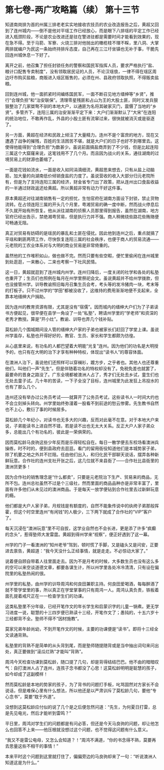 # 第七卷-两广攻略篇（续） 第十三节


知道南岗排为首的州属三排老老实实地接收农技员的农业改造报告之后，黄超又回到了连州城内――倒不是他对平瑶工作已经放心，而是眼下八排瑶的平定工作已经进入瓶颈阶段，不论是农业改进还是驻在警进驻都是需要时间才能看到效果的，现在急不得。至于马箭、军寮、火烧三排对他抛出的橄榄枝不理不睬，里八洞、大掌两排就编户为民这一条始终持排斥态度，自己再在三江圩坐镇也无补于事，干脆先回连州城休息一下好了。
 
离开之前，他召集了担任封锁任务的警察和国民军指挥人员，要求严格执行“盐、粮计口配售专卖制度”，没有领取居民证的人员，不论汉瑶俍，一律不得在瑶区周边圩市购买盐粮，商贩进入瑶区贩售的，必须在州、县政府领取执照，不得贩卖盐粮。
 
回到连州城，他一面抓紧时间编练国民军，一面不断召见地方缙绅等“乡贤”，推行“合理负担”和“治安联保”。清理零星残匪和占山为王的大股土匪，同时又发兵狠狠整治了几家桀骜不驯的本地大户，以通匪为名将其破家灭门，震慑了当地的“乡贤”。多管齐下，连阳三属的治安渐渐平定下来：大户们渐渐默认了“大宋”在连阳的统治地位，不敢再作乱，外县的小股土匪有流窜过来，很快就被消灭或是驱逐了。
 
另一方面，黄超在经济和民政上倾注了大量精力。连州不是个富庶的地方，现在又遭遇了战争的摧残，百姓的生活困苦不堪，就是大户们的日子也好不到哪里去。这使得他能得到“合理负担”为数甚少。虽说前面搞盐商弄到了不少钱，但是比起连阳三属这个大窟窿来说，这笔钱用不了几个月。而且因为战火的关系，通往湖南的过境贸易上的财源也萎缩了，
 
一面是花钱如流水，一面是收入如同涓滴细流，黄超思来想去，只有从盐上动脑筋，加大量的向湖南低价倾销食盐的力度了。虽说营收的收入大部分归元老院所有，但是为了支持连阳三属的经济，财金省专门出了政策，把从连州出口食盐收益的一半通过财政返还给黄超。所以黄超非常有动力干好这件事。
 
原本黄超还对往湖南销售有一定的担忧，生怕官府在湖南方面设下封锁，禁止货物流转。在占领连阳三属的开头几个月里，粤湘贸易的确一度中断，然而战火停息后不久就开始有所恢复。他从派往湖南的侦察人员那里得到报告，虽然在湖南，地方官府已经出告示，禁绝湘粤贸易，但是执行力并不强。商人稍微绕些路花些贿赂便可畅通无阻。
 
真正对贸易有妨碍的是瑶民的暴乱和土匪在侵扰。因此他到连州之后，重点就搞了平瑶和剿匪两项工作，尽快恢复连阳三属的社会秩序，也便于商人的贸易流通――元老院的工农业体系对与大明的商业贸易是非常倚重的。
 
虽然他的工作堆积如山，做也做不完。然而只要有些空暇，便忙里偷闲在连州城里到处逛逛，一来散心，二来也考察一下社风民情。
 
这一日，黄超就逛到了连州城内州学。连州归降后，一度关闭的社学和各处的私塾也重开了；生员们也照例在每月在州学里祭祀会文。虽说黄超并不给州学拨款，但也没接管州学。训导教谕照旧每月召集生员会考，考头等的发冷猪肉一块，考末等的打板子。只不过州学的“学田”都被没收了，这维持的费用渐渐地便不支起来，全靠本地缙绅大户捐助。
 
因为连州的教育资源有限，尤其是没有“宿儒”。因而城内的缙绅大户们为了子弟读书方便起见，很早便在县学一角设了一处“私塾”，聘请州学里的“学老师”和资深的老秀才教授。算是“开小灶”。教谕、训导也弄几个钱补贴。
 
莫松龄几个围城期间没人管的缙绅大户家的子弟也被家长们赶回了学堂上课。虽说州学虽存，私塾也开得好好的，教官、生员、家长和学生都颇为彷徨。
 
从心底里来说，有功名的人都巴望着大明能“光复”连州。因为他们的功名是大明授予的，也只有在大明的治下才享有种种特权，体现出“读书人”的尊容体面。
 
在澳洲人治下，虽说他们还照样可以穿襕衫，踱方步，之乎者也。其他人也还尊重他们，叫他们一声“先生”。但是伴随着功名的特权却没有了。免税免差也就罢了，最要命的晋身之路没了。广东全境都被澳洲人占了，秀才们无处去乡试，童生们也无处去童子试。几十年的苦读，一下子全没了目标，连州城里为此发狂上吊投水的也有了那么几个。
 
连州还没有举办过公务员考试――就算开了公务员考试，这些读书人一时间大约也不会立刻掉头转向。州学里始终弥漫着一股看不到前途的愁云惨雾。先生教书自然也不上心，敷衍了事的时候居多。
 
莫松龄几个年纪小，对读书也无多大的兴趣，反而对此毫不在意。对于本地大户来说，子弟能读书上进自然不错，若是读不出也无太大关系。反正大户人家子弟众多，总能出几个有功名的，彼此是一荣俱荣的。
 
因而莫松龄马良驹这些少年反而是乐得轻松自在。每日一散学便去东校场看澳洲兵操练，时不时的，便到县政府去逛逛。看门的留用衙役知道他们是本城势家子弟，除了机要之地之外并不拦阻。任由他们出入，和归化民干部聊天说话，摆弄各种新鲜玩意。合作社的连州支社开张之后，这几位就不来县衙了――合作社比县衙里的澳洲货更多！
 
因为合作社的销售理念是“什么都卖”，只要是元老院治下生产、贸易来的商品，无所不包。连州总社虽然不过是个三级社，然而里面的商品品种亦是非常丰富了，里面有许多他们从未见过的澳洲商品。于是每天一放学便钻到合作社里去过新鲜玩意的瘾。
 
他们都是大户人家子弟，月规钱是有额度的，自然不能象传说中的纨绔子弟那般挥霍，但这个时空里连州“有闲钱”的人极少，三下两下就成了合作社的“VIP”客户了。
 
每天沉浸在“澳洲玩意”里不可自拔，这学业自然也不会长进，更是添了许多“疯癫的念头”，惹得塾师大发雷霆。黄超到得州学来“视察”，便正好遇到了这一幕。
 
州学的门子一看澳洲的“知州老爷”驾到，顿时慌了手脚，又是磕头又是问安，正要进去禀告，黄超道：“我今天没什么正经事情，就是走走。不必惊动大家了。”
 
说着便自顾自带着人往里面走去。因为不是月考的时候，大多数生员也没有这么多的空可以来空谈道德文章，都要各谋生计，所以州学里各处冷冷清清，只有设在偏院里的私塾热闹的很。
 
州学里的私塾，由州学的训导周鸿和何良田兼职主持。何良田爱喝酒，每每醉酒了就不管学堂里的事，所以真正在学堂掌事的只有周鸿一人。周鸿认真负责，铁板着面孔提着戒尺正在一一检查学生们的功课。
 
这类私塾里不分年级，已经开笔作文的年长学生和启蒙识字的儿童一锅煮。更无学习进度一说，聪慧的十三四岁便已熟读十三经，开笔作文了；愚钝的，十五六岁十三经都背不全。塾师不得不“因材施教”。
 
莫家兄弟年龄尚幼，不到开笔作文的时候，主要的功课便是“读书”。即将十三经全文读通背熟。
 
私塾里的背熟不是简单的从头背到尾，而是塾师随提随背或是当中抽出词句来问出处，真正要做到“滚瓜烂熟”才能叫“背熟”。
 
周鸿今天检查功课到莫松龄，随口提了几句，却是背得结结巴巴。他不由的暗暗叹气：自打澳洲人占了连州，连孩子念书都没了心思！这莫松龄明明是聪慧的孩子，如今却成了这副模样！
 
然而莫松龄是本地的势家的孩子，为了背书的问题打手板，叱骂固然对方家长不会说话，但是难保心里有什么想法，所以他还是以严肃训斥了莫松龄几句，要他“专心念书”，莫要“耽于外道”。
 
没想到这莫松龄应付似的说了几个是之后便忽然问道：“先生，为何夏日打雷，总是先见电光，然后才能听到雷鸣？”
 
平日里，周鸿对学生们的问题都是有问必答，但还是今天马良驹的问题，却让他怎么也回答不上来――他压根就没想过这个问题，也不觉得这问题有什么意义。
 
“我又不是雷公电母，又怎么会知道？！”周鸿不满道，“你的书念得不熟，莫要再去思量这些不相干的事情！”
 
本来平时这个问题到这里就打住了，偏偏旁边的马良驹却来了一句：“听说澳洲人知道这是为什么。”